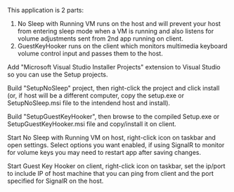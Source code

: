 This application is 2 parts:
1) No Sleep with Running VM runs on the host and will prevent your host from entering sleep mode when a VM is running and also listens for volume adjustments sent from 2nd app running on client.
2) GuestKeyHooker runs on the client which monitors multimedia keyboard volume control input and passes them to the host.

Add "Microsoft Visual Studio Installer Projects" extension to Visual Studio so you can use the Setup projects.

Build "SetupNoSleep" project, then right-click the project and click install (or, if host will be a different computer, copy the setup.exe or SetupNoSleep.msi file to the intendend host and install).

Build "SetupGuestKeyHooker", then browse to the compiled Setup.exe or SetupGuestKeyHooker.msi file and copy/install it on client.

Start No Sleep with Running VM on host, right-click icon on taskbar and open settings.  Select options you want enabled, if using SignalR to monitor for volume keys you may need to restart app after saving changes.

Start Guest Key Hooker on client, right-click icon on taskbar, set the ip/port to include IP of host machine that you can ping from client and the port specified for SignalR on the host.

